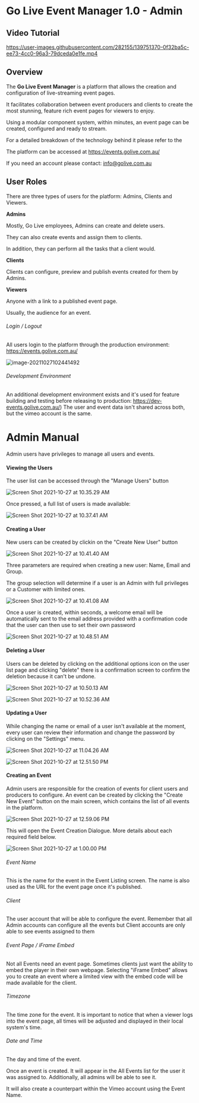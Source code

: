 # Go Live Event Manager 1.0 - Admin

## **Video Tutorial**
https://user-images.githubusercontent.com/282155/139751370-0f32ba5c-ee73-4cc0-96a3-79dceda0e1fe.mp4


## **Overview**

The **Go Live Event Manager** is a platform that allows the creation and configuration of live-streaming event pages.

It facilitates collaboration between event producers and clients to create the most stunning, feature rich event pages for viewers to enjoy.

Using a modular component system, within minutes, an event page can be created, configured and ready to stream. 

For a detailed breakdown of the technology behind it please refer to the 

[Technical Manual]: kablamo.com.au



The platform can be accessed at https://events.golive.com.au/

If you need an account please contact: info@golive.com.au



## User Roles

There are three types of users for the platform: Admins, Clients and Viewers.



**Admins**

Mostly, Go Live employees, Admins can create and delete users. 

They can also create events and assign them to clients.

In addition, they can perform all the tasks that a client would.



**Clients**

Clients can configure, preview and publish events created for them by Admins.



**Viewers**

Anyone with a link to a published event page. 

Usually, the audience for an event.



###### Login / Logout

All users login to the platform through the production environment: https://events.golive.com.au/

![image-20211027102441492](UserManual.assets/image-20211027102441492.png)



###### Development Environment

An additional development environment exists and it's used for feature building and testing before releasing to production: https://dev-events.golive.com.au/) The user and event data isn't shared across both, but the vimeo account is the same.


# Admin Manual

Admin users have privileges to manage all users and events. 

#### Viewing the Users

The user list can be accessed through the "Manage Users" button

![Screen Shot 2021-10-27 at 10.35.29 AM](UserManual.assets/1.png)

Once pressed, a full list of users is made available:

![Screen Shot 2021-10-27 at 10.37.41 AM](UserManual.assets/2.png)

#### Creating a User

New users can be created by clickin on the "Create New User" button

![Screen Shot 2021-10-27 at 10.41.40 AM](UserManual.assets/3.png)

Three parameters are required when creating a new user: Name, Email and Group.

The group selection will determine if a user is an Admin with full privileges or a Customer with limited ones.

![Screen Shot 2021-10-27 at 10.41.08 AM](UserManual.assets/4.png)

Once a user is created, within seconds, a welcome email will be automatically sent to the email address provided with a confirmation code that the user can then use to set their own password

![Screen Shot 2021-10-27 at 10.48.51 AM](UserManual.assets/5.png)

#### Deleting a User

Users can be deleted by clicking on the additional options icon on the user list page and clicking "delete" there is a confirmation screen to confirm the deletion because it can't be undone.

![Screen Shot 2021-10-27 at 10.50.13 AM](UserManual.assets/6.png)

![Screen Shot 2021-10-27 at 10.52.36 AM](UserManual.assets/7.png)

#### Updating a User

While changing the name or email of a user isn't available at the moment, every user can review their information and change the password by clicking on the "Settings" menu.

![Screen Shot 2021-10-27 at 11.04.26 AM](UserManual.assets/8.png)

![Screen Shot 2021-10-27 at 12.51.50 PM](UserManual.assets/9.png)

#### Creating an Event

Admin users are responsible for the creation of events for client users and producers to configure. An event can be created by clicking the "Create New Event" button on the main screen, which contains the list of all events in the platform.

![Screen Shot 2021-10-27 at 12.59.06 PM](UserManual.assets/10.png)

This will open the Event Creation Dialogue. More details about each required field below.

![Screen Shot 2021-10-27 at 1.00.00 PM](UserManual.assets/11.png)

###### Event Name

This is the name for the event in the Event Listing screen. 
The name is also used as the URL for the event page once it's published.

###### Client

The user account that will be able to configure the event. 
Remember that all Admin accounts can configure all the events but Client accounts are only able to see events assigned to them

###### Event Page / iFrame Embed

Not all Events need an event page. 
Sometimes clients just want the ability to embed the player in their own webpage. 
Selecting "iFrame Embed" allows you to create an event where a limited view with the embed code will be made available for the client. 

###### Timezone

The time zone for the event. It is important to notice that when a viewer logs into the event page, all times will be adjusted and displayed in their local system's time.

###### Date and Time

The day and time of the event.



Once an event is created. It will appear in the All Events list for the user it was assigned to. Additionally, all admins will be able to see it. 

It will also create a counterpart within the Vimeo account using the Event Name.
